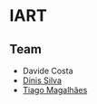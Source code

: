 # IART

## Team

- Davide Costa
- [Dinis Silva](https://github.com/up201504196)
- [Tiago Magalhães](https://github.com/TiagoJoseMagalhaes)  
